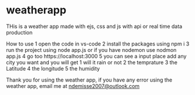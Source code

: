 # weatherapp
 THis is a weather app made with ejs, css and js with api or real time data production

 How to use 
1 open the code in vs-code
2 install the packages using npm i
3 run the project using node app.js or if you have nodemon use nodmon app.js
4 go too https://localhost:3000
5 you can see a input place add any city you want and you will get
  1 will it rain or not
  2 the temprature
  3 the Latitude
  4 the longitude
  5 the humidity


Thank you for using the weather app,
if you have any error using the weather app, email me at ndemisse2007@outlook.com
